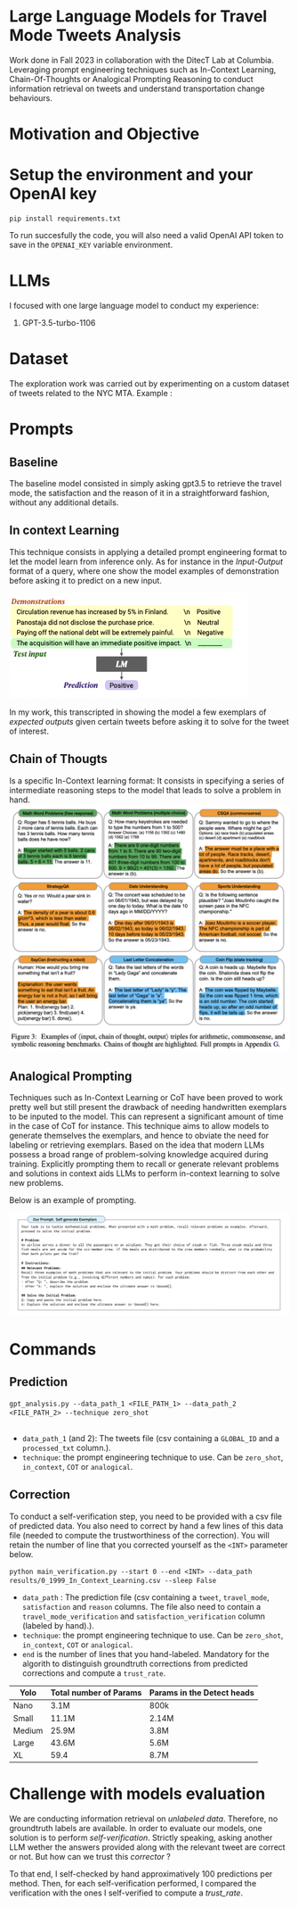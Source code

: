 # Large Language Models for Travel Mode Tweets Analysis

Work done in Fall 2023 in collaboration with the DitecT Lab at Columbia. Leveraging prompt engineering techniques such as In-Context Learning, Chain-Of-Thoughts or Analogical Prompting Reasoning to conduct information retrieval on tweets and understand transportation change behaviours.

# Motivation and Objective


# Setup the environment and your OpenAI key
```
pip install requirements.txt
```
To run succesfully the code, you will also need a valid OpenAI API token to save in the `OPENAI_KEY` variable environment.
# LLMs

I focused with one large language model to conduct my experience:
1. GPT-3.5-turbo-1106

# Dataset

The exploration work was carried out by experimenting on a custom dataset of tweets related to the NYC MTA. Example :

# Prompts
## Baseline
The baseline model consisted in simply asking gpt3.5 to retrieve the travel mode, the satisfaction and the reason of it in a straightforward fashion, without any additional details.
 
## In context Learning
This technique consists in applying a detailed prompt
engineering format to let the model learn from inference only.
As for instance in the *Input-Output* format of a query, where
one show the model examples of demonstration before asking
it to predict on a new input.

![alt-text-1](images/IL-example.png "In Context Learning demonstration")

In my work, this transcripted in showing the model a few exemplars of _expected outputs_ given certain tweets before asking it to solve for the tweet of interest.

## Chain of Thougts

Is a specific In-Context learning format: It consists in specifying a series of intermediate reasoning steps to the model that leads to solve a problem in hand. 
![alt-text-1](images/COT-example.png "Chain of Thoughts demonstration")


## Analogical Prompting

Techniques such as In-Context Learning or CoT have been proved to work pretty well but still present the drawback of needing handwritten exemplars to be inputed to the model. This can represent a significant amount of time in the case of CoT for instance. This technique aims to allow models to generate themselves the exemplars, and hence to obviate the need for labeling or retrieving exemplars. Based on the idea that modern LLMs possess a broad range of problem-solving knowledge acquired during training. Explicitly prompting them to recall or generate relevant problems and solutions in context aids LLMs to perform in-context learning to solve new problems.

Below is an example of prompting.

![alt-text-1](images/A-example.png "Analogical Prompting demonstration")


# Commands
## Prediction
```
gpt_analysis.py --data_path_1 <FILE_PATH_1> --data_path_2 <FILE_PATH_2> --technique zero_shot
 
 ```
 - `data_path_1` (and 2): The tweets file (csv containing a `GLOBAL_ID` and a `processed_txt` column.).
- `technique`: the prompt engineering technique to use. Can be `zero_shot`, `in_context`, `COT` or `analogical`.

## Correction
To conduct a self-verification step, you need to be provided with a csv file of predicted data. You also need to correct by hand a few lines of this data file (needed to compute the trustworthiness of the correction). You will retain the number of line that you corrected yourself as the `<INT>` parameter below.
```
python main_verification.py --start 0 --end <INT> --data_path results/0_1999_In_Context_Learning.csv --sleep False

```
- `data_path` : The prediction file (csv containing a `tweet`, `travel_mode`, `satisfaction` and `reason` columns. The file also need to contain a `travel_mode_verification` and `satisfaction_verification` column (labeled by hand).).
- `technique`: the prompt engineering technique to use. Can be `zero_shot`, `in_context`, `COT` or `analogical`.
- `end` is the number of lines that you hand-labeled. Mandatory for the algorith to distinguish groundtruth corrections from predicted corrections and compute a `trust_rate`.

| Yolo    | Total number of Params | Params in the Detect heads |
| -------- | ------- | --------|
| Nano| 3.1M|   800k  |
| Small| 11.1M| 2.14M|
| Medium| 25.9M|  3.8M |
| Large| 43.6M|  5.6M |
| XL| 59.4| 8.7M  |

# Challenge with models evaluation

We are conducting information retrieval on *unlabeled data*. Therefore, no groundtruth labels are available. In order to evaluate our models, one solution is to perform *self-verification*. Strictly speaking, asking another LLM wether the answers provided along with the relevant tweet are correct or not. But how can we trust this _corrector_ ?

To that end, I self-checked by hand approximatively 100 predictions per method. Then, for each self-verification performed, I compared the verification with the ones I self-verified to compute a *trust_rate*.